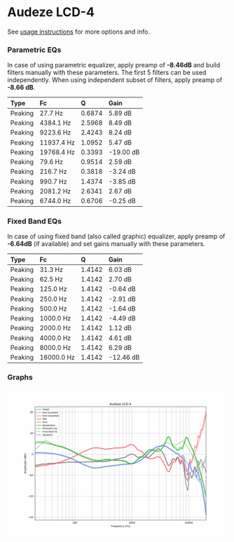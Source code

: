 # Audeze LCD-4
See [usage instructions](https://github.com/jaakkopasanen/AutoEq#usage) for more options and info.

### Parametric EQs
In case of using parametric equalizer, apply preamp of **-8.46dB** and build filters manually
with these parameters. The first 5 filters can be used independently.
When using independent subset of filters, apply preamp of **-8.66 dB**.

| Type    | Fc         |      Q | Gain      |
|:--------|:-----------|:-------|:----------|
| Peaking | 27.7 Hz    | 0.6874 | 5.89 dB   |
| Peaking | 4384.1 Hz  | 2.5968 | 8.49 dB   |
| Peaking | 9223.6 Hz  | 2.4243 | 8.24 dB   |
| Peaking | 11937.4 Hz | 1.0952 | 5.47 dB   |
| Peaking | 19768.4 Hz | 0.3393 | -19.00 dB |
| Peaking | 79.6 Hz    | 0.9514 | 2.59 dB   |
| Peaking | 216.7 Hz   | 0.3818 | -3.24 dB  |
| Peaking | 990.7 Hz   | 1.4374 | -3.85 dB  |
| Peaking | 2081.2 Hz  | 2.6341 | 2.67 dB   |
| Peaking | 6744.0 Hz  | 0.6706 | -0.25 dB  |

### Fixed Band EQs
In case of using fixed band (also called graphic) equalizer, apply preamp of **-6.64dB**
(if available) and set gains manually with these parameters.

| Type    | Fc         |      Q | Gain      |
|:--------|:-----------|:-------|:----------|
| Peaking | 31.3 Hz    | 1.4142 | 6.03 dB   |
| Peaking | 62.5 Hz    | 1.4142 | 2.70 dB   |
| Peaking | 125.0 Hz   | 1.4142 | -0.64 dB  |
| Peaking | 250.0 Hz   | 1.4142 | -2.91 dB  |
| Peaking | 500.0 Hz   | 1.4142 | -1.64 dB  |
| Peaking | 1000.0 Hz  | 1.4142 | -4.49 dB  |
| Peaking | 2000.0 Hz  | 1.4142 | 1.12 dB   |
| Peaking | 4000.0 Hz  | 1.4142 | 4.61 dB   |
| Peaking | 8000.0 Hz  | 1.4142 | 6.29 dB   |
| Peaking | 16000.0 Hz | 1.4142 | -12.46 dB |

### Graphs
![](./Audeze%20LCD-4.png)